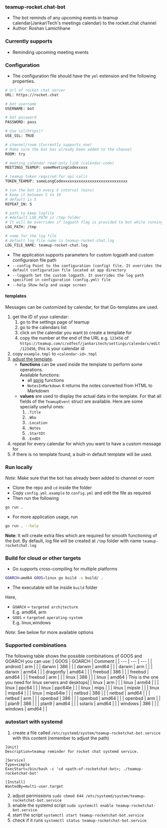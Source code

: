 ### teamup-rocket.chat-bot
- The bot reminds of any upcoming events in teamup calendar(JankariTech's meetings calendar) to the rocket.chat channel
- Author: Roshan Lamichhane

### Currently supports

- Reminding upcoming meeting events
### Configuration
- The configuration file should have the `yml` extension and the following properties.
```bash
# Url of rocket chat server
URL: https://rocket.chat

# bot username
USERNAME: bot

# bot password
PASSWORD: pass

# Use ssl(https)?
USE_SSL: TRUE

# channel/room (Currently supports one)
# Make sure the bot has already been added to the channel
ROOM: try

# meeting calendar read-only link (calendar-code)
MEETINGS_TEAMUP: someMeetingCodexxxxx

# teamup token required for api calls
TOKEN_TEAMUP: someLongCodexxxxxxxxxxxxxxxxxxxxxxxxxxxxx

# run the bot in every X interval (mins)
# Keep it between 5 to 10
# default is 5
REPEAT_IN: 5

# path to keep logfile
# #default LOG_PATH is /tmp folder
# It will be overriden if logpath flag is provided to bot while running the bot
LOG_PATH: /tmp

# name for the log file
# default log file name is teamup-rocket-chat.log
LOG_FILE_NAME: teamup-rocket-chat.log
```
- The application supports parameters for custom logpath and custom configuraion file path
- `--config Point to the configuration (config) file. It overrides the default configuration file located at app directory`
- `--logpath Set the custom logpath. It overrides the log path specified in configuration (config.yml) file`
- `--help Show help and usage screen`

#### templates
Messages can be customized by calendar, for that Go-templates are used.
1. get the ID of your calendar:
   1. go to the settings page of teamup
   2. go to the calendars list
   3. click on the calendar you want to create a template for
   4. copy the number at the end of the URL e.g. `123456` of `https://teamup.com/c/xdfesf/jankaritech/settings/calendars/edit/123456`, this is your calendar id
2. copy `example.tmpl` to `<calendar-id>.tmpl`
3. [adjust the template](https://pkg.go.dev/text/template).
   - **functions** can be used inside the template to perform some operations.  
    Available functions:
     - all [sprig](https://masterminds.github.io/sprig/) functions
     - `NotesInMarkdown` it returns the notes converted from HTML to Markdown
   - **values** are used to display the actual data in the template. For that all fields of the `TeamupEvent` struct are available. Here are some specially useful ones:
       1. `.Title`
       2. `.Who`
       3. `.Location`
       4. `.Notes`
       5. `.StartDt`
       6. `.EndDt`
4. repeat for every calendar for which you want to have a custom message for
5. if there is no template found, a built-in default template will be used.

### Run locally

*Note*: Make sure that the bot has already been added to channel or room

- Clone the repo and `cd` inside the folder
- Copy `config.yml.example` to `config.yml` and edit the file as required
- Then run the following

```bash
go run .
```

- For more application usage, run 
```bash
go run . --help
```

**Note**: It will create extra files which are required for smooth functioning of the bot. By default, log file will be created at `/tmp` folder with name `teamup-rocketchat.log`

### Build for cloud or other targets

- Go supports cross-compiling for multiple platforms

```bash
GOARCH=amd64 GOOS=linux go build -o build/ .
```
 - The executable will be inside `build` folder

Here,
- `GOARCH` = `targeted architecture` <br>
  E.g. amd64, arm
- `GOOS` = `targeted operating-system` <br>
  E.g. linux,windows

*Note*: See below for more available options

### Supported combinations

The following table shows the possible combinations of GOOS and GOARCH you can use:
| GOOS | GOARCH | Comment |
| --- | --- | --- |
| android | arm | |
| darwin | 386 | |
| darwin | amd64 | |
| darwin | arm | |
| darwin | arm64 | |
| dragonfly | amd64 | |
| freebsd | 386 | |
| freebsd | amd64 | |
| freebsd | arm | |
| linux | 386 | |
| linux | amd64 | This is the one you need for linux servers and desktops|
| linux | arm | |
| linux | arm64 | |
| linux | ppc64 | |
| linux | ppc64le | |
| linux | mips | |
| linux | mipsle | |
| linux | mips64 | |
| linux | mips64le | |
| netbsd | 386 | |
| netbsd | amd64 | |
| netbsd | arm | |
| openbsd | 386 | |
| openbsd | amd64 | |
| openbsd | arm | |
| plan9 | 386 | |
| plan9 | amd64 | |
| solaris | amd64 | |
| windows | 386 | |
| windows | amd64 | |

### autostart with systemd
1. create a file called `/etc/systemd/system/teamup-rocketchat-bot.service` with this content (remember to adjust the path)

```
[Unit]
Description=teamup reminder for rocket chat systemd service.

[Service]
Type=simple
ExecStart=/bin/bash -c 'cd <path-of-rocketchat-bot>; ./teamup-rocketchat-bot'

[Install]
WantedBy=multi-user.target
```

2. adjust permissions
   `sudo chmod 644 /etc/systemd/system/teamup-rocketchat-bot.service`
3. enable the systemd script
   `sudo systemctl enable teamup-rocketchat-bot.service`
4. start the script
   `systemctl start teamup-rocketchat-bot.service`
6. check if it runs
   `systemctl status teamup-rocketchat-bot.service`
